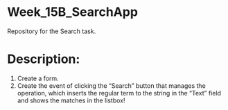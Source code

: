 # Week_15B_SearchApp
Repository for the Search task.

# Description:
1. Create a form.
2. Create the event of clicking the “Search” button that manages the operation,
which inserts the regular term to the string in the “Text” field and shows the matches in the listbox!
